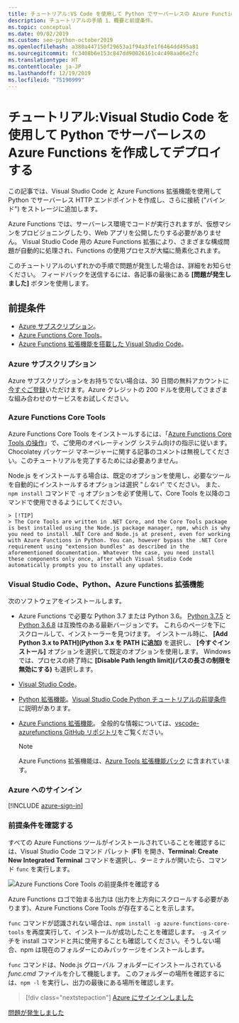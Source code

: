 ```yaml
---
title: チュートリアル:VS Code を使用して Python でサーバーレスの Azure Functions を作成してデプロイする
description: チュートリアルの手順 1、概要と前提条件。
ms.topic: conceptual
ms.date: 09/02/2019
ms.custom: seo-python-october2019
ms.openlocfilehash: a380a447150f29653a1f94a3fe1f6464dd495a81
ms.sourcegitcommit: fc3408b6e153c847dd90026161c4c498aa06e2fc
ms.translationtype: HT
ms.contentlocale: ja-JP
ms.lasthandoff: 12/19/2019
ms.locfileid: "75190999"
---
```

# <a name="tutorial-create-and-deploy-serverless-azure-functions-in-python-with-visual-studio-code"></a>チュートリアル:Visual Studio Code を使用して Python でサーバーレスの Azure Functions を作成してデプロイする

この記事では、Visual Studio Code と Azure Functions 拡張機能を使用して Python でサーバーレス HTTP エンドポイントを作成し、さらに接続 ("バインド") をストレージに追加します。

Azure Functions では、サーバーレス環境でコードが実行されますが、仮想マシンをプロビジョニングしたり、Web アプリを公開したりする必要がありません。 Visual Studio Code 用の Azure Functions 拡張により、さまざまな構成問題が自動的に処理され、Functions の使用プロセスが大幅に簡素化されます。

このチュートリアルのいずれかの手順で問題が発生した場合は、詳細をお知らせください。 フィードバックを送信するには、各記事の最後にある **[問題が発生しました]** ボタンを使用します。

## <a name="prerequisites"></a>前提条件

- [Azure サブスクリプション](#azure-subscription)。
- [Azure Functions Core Tools](#azure-functions-core-tools)。
- [Azure Functions 拡張機能を搭載した Visual Studio Code](#visual-studio-code-python-and-the-azure-functions-extension)。

### <a name="azure-subscription"></a>Azure サブスクリプション

Azure サブスクリプションをお持ちでない場合は、30 日間の無料アカウントに[今すぐご登録](https://azure.microsoft.com/free/?utm_source=campaign&utm_campaign=vscode-tutorial-functions-extension&mktingSource=vscode-tutorial-functions-extension)いただけます。Azure クレジットの 200 ドルを使用してさまざまな組み合わせのサービスをお試しください。

### <a name="azure-functions-core-tools"></a>Azure Functions Core Tools

Azure Functions Core Tools をインストールするには、「[Azure Functions Core Tools の操作](/azure/azure-functions/functions-run-local#v2)」で、ご使用のオペレーティング システム向けの指示に従います。 Chocolatey パッケージ マネージャーに関する記事のコメントは無視してください。このチュートリアルを完了するためには必要ありません。

Node.js をインストールする場合は、既定のオプションを使用し、必要なツールを自動的にインストールするオプションは選択 "*しない*" でください。  また、`npm install` コマンドで `-g` オプションを必ず使用して、Core Tools を以降のコマンドで使用できるようにしてください。

    > [!TIP]
    > The Core Tools are written in .NET Core, and the Core Tools package is best installed using the Node.js package manager, npm, which is why you need to install .NET Core and Node.js at present, even for working with Azure Functions in Python. You can, however bypass the .NET Core requirement using "extension bundles" as described in the aforementioned documentation. Whatever the case, you need install these components only once, after which Visual Studio Code automatically prompts you to install any updates.

### <a name="visual-studio-code-python-and-the-azure-functions-extension"></a>Visual Studio Code、Python、Azure Functions 拡張機能

次のソフトウェアをインストールします。

- Azure Functions で必要な Python 3.7 または Python 3.6。 [Python 3.7.5](https://www.python.org/downloads/release/python-375/) と [Python 3.6.8](https://www.python.org/downloads/release/python-368/) は互換性のある最新バージョンです。 これらのページを下にスクロールして、インストーラーを見つけます。 インストール時に、 **[Add Python 3.x to PATH]\(Python 3.x を PATH に追加\)** を選択し、 **[今すぐインストール]** オプションを選択して既定のオプションを使用します。 Windows では、プロセスの終了時に **[Disable Path length limit]\(パスの長さの制限を無効にする\)** も選択します。
- [Visual Studio Code](https://code.visualstudio.com/)。
- [Python 拡張機能](https://marketplace.visualstudio.com/items?itemName=ms-python.python)。[Visual Studio Code Python チュートリアルの前提条件](https://code.visualstudio.com/docs/python/python-tutorial)に説明があります。
- [Azure Functions 拡張機能](https://marketplace.visualstudio.com/items?itemName=ms-azuretools.vscode-azurefunctions)。 全般的な情報については、[vscode-azurefunctions GitHub リポジトリ](https://github.com/Microsoft/vscode-azurefunctions)をご覧ください。

    > [!NOTE]
    > Azure Functions 拡張機能は、[Azure Tools 拡張機能パック](https://marketplace.visualstudio.com/items?itemName=ms-vscode.vscode-node-azure-pack) に含まれています。

### <a name="sign-in-to-azure"></a>Azure へのサインイン

[!INCLUDE [azure-sign-in](includes/azure-sign-in.md)]

### <a name="verify-prerequisites"></a>前提条件を確認する

すべての Azure Functions ツールがインストールされていることを確認するには、Visual Studio Code コマンド パレット (**F1**) を開き、**Terminal: Create New Integrated Terminal** コマンドを選択し、ターミナルが開いたら、コマンド `func` を実行します。

![Azure Functions Core Tools の前提条件を確認する](media/tutorial-vs-code-serverless-python/check-azure-functions-tools-prerequisites-in-visual-studio-code.png)

Azure Functions ロゴで始まる出力は (出力を上方向にスクロールする必要があります)、Azure Functions Core Tools が存在することを示します。

`func` コマンドが認識されない場合は、`npm install -g azure-functions-core-tools` を再度実行して、インストールが成功したことを確認します。 `-g` スイッチを install コマンドと共に使用することも確認してください。そうしない場合、npm は現在のフォルダーにのみパッケージをインストールします。

`func` コマンドは、Node.js グローバル フォルダーにインストールされている *func.cmd* ファイルを介して機能します。 このフォルダーの場所を確認するには、`npm -l` を実行し、出力の最後にある場所を確認します。

> [!div class="nextstepaction"]
> [Azure にサインインしました](tutorial-vs-code-serverless-python-02.md)

[問題が発生しました](https://www.research.net/r/PWZWZ52?tutorial=vscode-functions-python&step=01-verify-prerequisites)
